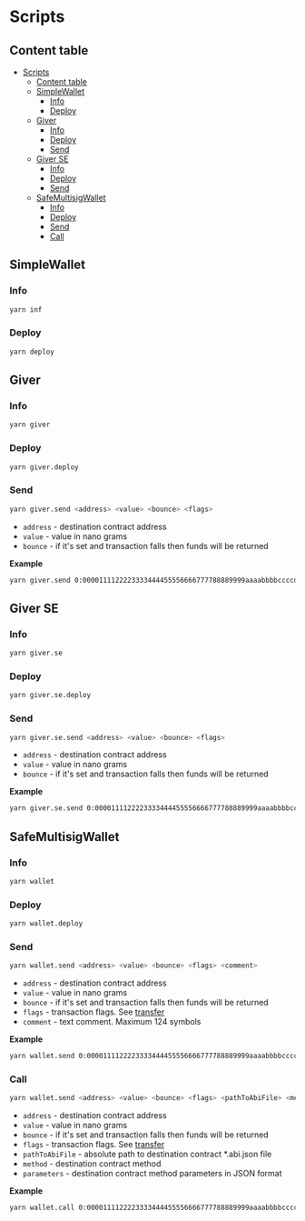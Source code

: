 # Scripts
## Content table
- [Scripts](#scripts)
  - [Content table](#content-table)
  - [SimpleWallet](#simplewallet)
    - [Info](#info)
    - [Deploy](#deploy)
  - [Giver](#giver)
    - [Info](#info-1)
    - [Deploy](#deploy-1)
    - [Send](#send)
  - [Giver SE](#giver-se)
    - [Info](#info-2)
    - [Deploy](#deploy-2)
    - [Send](#send-1)
  - [SafeMultisigWallet](#safemultisigwallet)
    - [Info](#info-3)
    - [Deploy](#deploy-3)
    - [Send](#send-2)
    - [Call](#call)



## SimpleWallet
### Info
```sh
yarn inf
```

### Deploy
```sh
yarn deploy
```



## Giver
### Info
```sh
yarn giver
```

### Deploy
```sh
yarn giver.deploy
```

### Send
```sh
yarn giver.send <address> <value> <bounce> <flags>
```
* `address` - destination contract address
* `value` - value in nano grams
* `bounce` - if it's set and transaction falls then funds will be returned

**Example**
```sh
yarn giver.send 0:0000111122223333444455556666777788889999aaaabbbbccccddddeeeeffff 100_000_000 false
```



## Giver SE
### Info
```sh
yarn giver.se
```

### Deploy
```sh
yarn giver.se.deploy
```

### Send
```sh
yarn giver.se.send <address> <value> <bounce> <flags>
```
* `address` - destination contract address
* `value` - value in nano grams
* `bounce` - if it's set and transaction falls then funds will be returned

**Example**
```sh
yarn giver.se.send 0:0000111122223333444455556666777788889999aaaabbbbccccddddeeeeffff 100_000_000 false
```



## SafeMultisigWallet
### Info
```sh
yarn wallet
```

### Deploy
```sh
yarn wallet.deploy
```

### Send
```sh
yarn wallet.send <address> <value> <bounce> <flags> <comment>
```
* `address` - destination contract address
* `value` - value in nano grams
* `bounce` - if it's set and transaction falls then funds will be returned
* `flags` - transaction flags. See [transfer](https://github.com/tonlabs/TON-Solidity-Compiler/blob/master/API.md#addresstransfer)
* `comment` - text comment. Maximum 124 symbols

**Example**
```sh
yarn wallet.send 0:0000111122223333444455556666777788889999aaaabbbbccccddddeeeeffff 100_000_000 false 1 'test'
```

### Call
```sh
yarn wallet.send <address> <value> <bounce> <flags> <pathToAbiFile> <method> <parameters>
```
* `address` - destination contract address
* `value` - value in nano grams
* `bounce` - if it's set and transaction falls then funds will be returned
* `flags` - transaction flags. See [transfer](https://github.com/tonlabs/TON-Solidity-Compiler/blob/master/API.md#addresstransfer)
* `pathToAbiFile` - absolute path to destination contract *.abi.json file
* `method` - destination contract method
* `parameters` - destination contract method parameters in JSON format

**Example**
```sh
yarn wallet.call 0:0000111122223333444455556666777788889999aaaabbbbccccddddeeeeffff 100_000_000 true 1 ~/Projects/kokkekpek/nifi-smart-contracts/contracts/tokens/art/ArtRoot.abi.json create '{}'
```